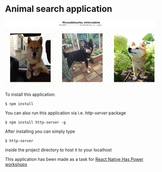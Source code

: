 # Animal search application

![animalsearchapplication](screenshots/Screenshot_2018-10-07_13-37-19.png)

To install this application:

```shell
$ npm install
```

You can also run this application via i.e. _http-server_ package

```shell
$ npm install http-server -g
```

After installing you can simply type

```shell
$ http-server
```

inside the project directory to host it to your localhost

This application has been made as a task for [React Native Has Power workshops](https://www.facebook.com/events/535030196973372/)
